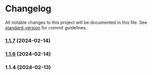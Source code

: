 # Changelog

All notable changes to this project will be documented in this file. See [standard-version](https://github.com/conventional-changelog/standard-version) for commit guidelines.

### [1.1.7](https://github.com/runmaxde/vite-plugin-singlefile-escaped/compare/v1.1.6...v1.1.7) (2024-02-14)

### [1.1.6](https://github.com/runmaxde/vite-plugin-singlefile-escaped/compare/v1.1.4...v1.1.6) (2024-02-14)

### 1.1.4 (2024-02-13)
